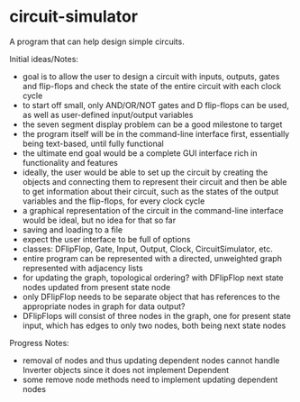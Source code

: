 # circuit-simulator

A program that can help design simple circuits.

Initial ideas/Notes:

+ goal is to allow the user to design a circuit with inputs, outputs, gates and flip-flops and check the state of the entire circuit with each clock cycle
+ to start off small, only AND/OR/NOT gates and D flip-flops can be used, as well as user-defined input/output variables
+ the seven segment display problem can be a good milestone to target
+ the program itself will be in the command-line interface first, essentially being text-based, until fully functional
+ the ultimate end goal would be a complete GUI interface rich in functionality and features
+ ideally, the user would be able to set up the circuit by creating the objects and connecting them to represent their circuit and then be able to get information about their circuit, such as the states of the output variables and the flip-flops, for every clock cycle
+ a graphical representation of the circuit in the command-line interface would be ideal, but no idea for that so far
+ saving and loading to a file
+ expect the user interface to be full of options
+ classes: DFlipFlop, Gate, Input, Output, Clock, CircuitSimulator, etc.
+ entire program can be represented with a directed, unweighted graph represented with adjacency lists
+ for updating the graph, topological ordering? with DFlipFlop next state nodes updated from present state node
+ only DFlipFlop needs to be separate object that has references to the appropriate nodes in graph for data output?
+ DFlipFlops will consist of three nodes in the graph, one for present state input, which has edges to only two nodes, both being next state nodes

Progress Notes:

+ removal of nodes and thus updating dependent nodes cannot handle Inverter objects since it does not implement Dependent
+ some remove node methods need to implement updating dependent nodes
